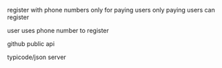 register with phone numbers
only for paying users
only paying users can register

user uses phone number to register


github public api

typicode/json server
